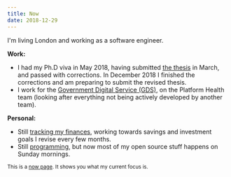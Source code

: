 ```yaml
---
title: Now
date: 2018-12-29
---
```


I'm living London and working as a software engineer.

**Work:**

- I had my Ph.D viva in May 2018, having submitted [the thesis][w1] in
  March, and passed with corrections.  In December 2018 I finished the
  corrections and am preparing to submit the revised thesis.
- I work for the [Government Digital Service (GDS)][w2], on the
  Platform Health team (looking after everything not being actively
  developed by another team).

[w1]: https://github.com/barrucadu/phd
[w2]: https://gds.blog.gov.uk/

**Personal:**

- Still [tracking my finances][p1], working towards savings and
  investment goals I revise every few months.
- Still [programming][p2], but now most of my open source stuff
  happens on Sunday mornings.

[p1]: https://memo.barrucadu.co.uk/personal-finance.html
[p2]: https://github.com/barrucadu

<small>This is a [now page][]. It shows you what my current focus is.</small>

[now page]:  http://nownownow.com/about
